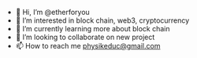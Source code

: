 - 👋 Hi, I’m @etherforyou
- 👀 I’m interested in block chain, web3, cryptocurrency  
- 🌱 I’m currently learning more about block chain
- 💞️ I’m looking to collaborate on new project
- 📫 How to reach me physikeduc@gmail.com

<!---
etherforyou/etherforyou is a ✨ special ✨ repository because its `README.md` (this file) appears on your GitHub profile.
You can click the Preview link to take a look at your changes.
--->
